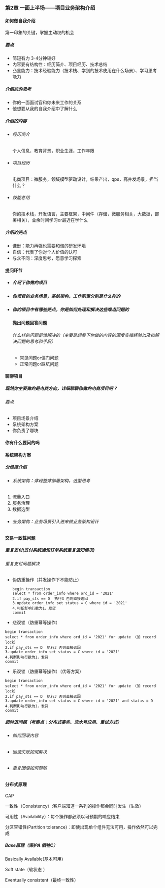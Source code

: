 ### 第2章 一面上半场——项目业务架构介绍



#### 如何做自我介绍

第一印象的关键，掌握主动权的机会

##### 要点

- 简短有力 3-4分钟较好
- 内容要有结构性：经历简介、项目经历、技术总结
- 凸显能力：技术经验能力（技术栈、学到的技术使用在什么场景）、学习思考能力



##### 介绍前的思考

- 你的一面面试官和你未来工作的关系
- 他想要从我的自我介绍中了解什么



##### 介绍的内容

- ###### 经历简介

  个人信息，教育背景，职业生涯，工作年限

- ###### 项目经历

  电商项目：微服务，领域模型驱动设计，结果产出，qps，高并发场景，担当什么？

- ###### 技能总结

  你的技术栈，开发语言，主要框架，中间件（存储，微服务相关，大数据，部署相关），业余时间学习or最近在学什么



##### 介绍的亮点

- 谦逊：能力再强也需要和谐的研发环境
- 自信：代表了你对个人价值的认可
- 与众不同：深度思考，愿意学习探索



#### 提问环节

- ##### 介绍下你做的项目

- ##### 你项目的业务场景，系统架构，工作职责分别是什么样的

- ##### 你的项目中有哪些亮点，你是如何处理和解决这些难点问题的

  **抛出问题回答问题**

  ###### 什么样的问题是难解决的（主要是想看下你做的内容的深度实操经验以及拟解决问题的思考和手段）

  - 常见问题or偏门问题
  - 正常问题or踩坑问题



#### 聊聊项目

##### 既然你主要做的是电商方向，详细聊聊你做的电商项目吧？

###### 要点

- 项目场景介绍
- 系统架构方案
- 你负责了哪块



#### 你有什么要问的吗





#### 系统架构方案



##### 分维度介绍

- ###### 系统架构：体现整体部署架构，选型思考

1. 流量入口
2. 服务治理
3. 数据选型

- ###### 业务架构：业务场景引入进来做业务架构设计



#### 交易一致性问题

##### 重复支付(支付系统通知订单系统重复通知情况)

###### 重复支付问题解决

- 伪防重操作（并发操作下不能防止）

  ```
  begin transaction
  select * from order_info where ord_id = '2021'
  2.if pay_sts == D  执行3 否则直接返回
  3.update order_info set status = C where id = '2021'
  4.判断影响行数为1，发货
  commit
  ```

  

- 悲观锁（防重幂等操作）

```
begin transaction
select * from order_info where ord_id = '2021' for update （加 record lock）
2.if pay_sts == D  执行3 否则直接返回
3.update order_info set status = C where id = '2021'
4.判断影响行数为1，发货
commit
```



- 乐观锁（防重幂等操作）（优等方案）

```
begin transaction
select * from order_info where ord_id = '2021' for update （加 record lock）
2.if pay_sts == D  执行3 否则直接返回
3.update order_info set status = C where id = '2021' and status = D
4.判断影响行数为1，发货
commit
```



##### 超时退问题（考察点：分布式事务、流水号应用、重试方式）

- ###### 如何回滚内容

- ###### 回滚失败如何解决

- ###### 重复回滚如何预防



#### 分布式原理

CAP

一致性（Consistency）:客户端知道一系列的操作都会同时发生（生效）

可用性（Availability）：每个操作都必须以可预期的响应结束

分区容错性(Partition tolerance)：即使出现单个组件无法可用，操作依然可以完成



##### Base原理（保护A 牺牲C）

Basically Available(基本可用)

Soft state（软状态 ）

Eventually consistent（最终一致性）
